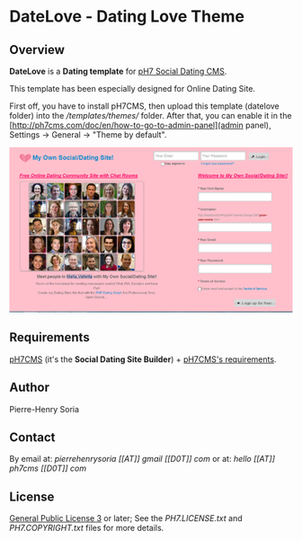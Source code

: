 # DateLove - Dating Love Theme


## Overview

**DateLove** is a **Dating template** for [pH7 Social Dating CMS](http://ph7cms.com/pro/). 

This template has been especially designed for Online Dating Site. 

First off, you have to install pH7CMS, then upload this template (datelove folder) into the 
*/templates/themes/* folder. After that, you can enable it in the [http://ph7cms.com/doc/en/how-to-go-to-admin-panel](admin panel), Settings -> General -> "Theme by default".


![Example of the theme](datelove/img/preview.png)


## Requirements

[pH7CMS](http://ph7cms.com) (it's the **Social Dating Site Builder**) + [pH7CMS's requirements](http://ph7cms.com/doc/en/requirements).


## Author

Pierre-Henry Soria


## Contact

By email at: *pierrehenrysoria [[AT]] gmail [[D0T]] com* or at: *hello [[AT]] ph7cms [[D0T]] com*


## License

[General Public License 3](http://www.gnu.org/licenses/gpl.html) or later; See the *PH7.LICENSE.txt* and *PH7.COPYRIGHT.txt* files for more details.
